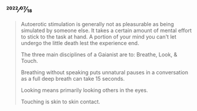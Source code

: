 ## 2022⁄07⁄18

> Autoerotic stimulation is generally not as pleasurable as being simulated by someone else. It takes a certain amount of mental effort to stick to the task at hand. A portion of your mind you can't let undergo the little death lest the experience end.
>
> The three main disciplines of a Gaianist are to: Breathe, Look, & Touch.
>
> Breathing without speaking puts unnatural pauses in a conversation as a full deep breath can take 15 seconds.
>
> Looking means primarily looking others in the eyes.
>
> Touching is skin to skin contact.
